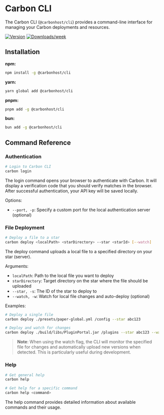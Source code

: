 # Carbon CLI

The Carbon CLI (`@carbonhost/cli`) provides a command-line interface for managing your Carbon deployments and resources.

[![Version](https://img.shields.io/npm/v/@carbonhost/cli.svg)](https://npmjs.org/package/@carbonhost/cli)
[![Downloads/week](https://img.shields.io/npm/dw/@carbonhost/cli.svg)](https://npmjs.org/package/@carbonhost/cli)

## Installation

**npm:**
```bash
npm install -g @carbonhost/cli
```

**yarn:**
```bash
yarn global add @carbonhost/cli
```

**pnpm:**
```bash
pnpm add -g @carbonhost/cli
```

**bun:**
```bash
bun add -g @carbonhost/cli
```

## Command Reference

### Authentication

```bash
# Login to Carbon CLI
carbon login
```

The login command opens your browser to authenticate with Carbon. It will display a verification code that you should verify matches in the browser. After successful authentication, your API key will be saved locally.

Options:
- `--port, -p`: Specify a custom port for the local authentication server (optional)

### File Deployment

```bash
# Deploy a file to a star
carbon deploy <localPath> <starDirectory> --star <starId> [--watch]
```

The deploy command uploads a local file to a specified directory on your star (server).

Arguments:
- `localPath`: Path to the local file you want to deploy
- `starDirectory`: Target directory on the star where the file should be uploaded
- `--star, -s`: The ID of the star to deploy to
- `--watch, -w`: Watch for local file changes and auto-deploy (optional)

Examples:
```bash
# Deploy a single file
carbon deploy ./presets/paper-global.yml /config --star abc123

# Deploy and watch for changes
carbon deploy ./build/libs/PluginPortal.jar /plugins --star abc123 --watch
```

> **Note**: When using the watch flag, the CLI will monitor the specified file for changes and automatically upload new versions when detected. This is particularly useful during development.

### Help

```bash
# Get general help
carbon help

# Get help for a specific command
carbon help <command>
```

The help command provides detailed information about available commands and their usage.
